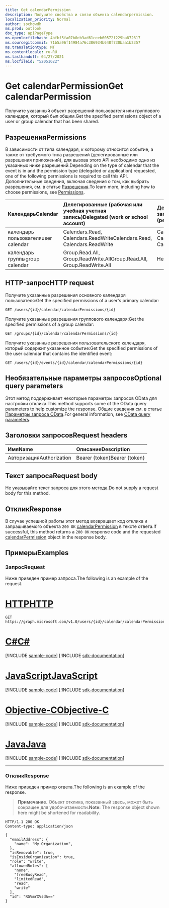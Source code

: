 ```yaml
---
title: Get calendarPermission
description: Получите свойства и связи объекта calendarpermission.
localization_priority: Normal
author: sochowdh
ms.prod: outlook
doc_type: apiPageType
ms.openlocfilehash: 4bfbf5fa07b0eb3ad61ceeb60572f229ba872617
ms.sourcegitcommit: 71b5a96f14984a76c386934b648f730baa1b2357
ms.translationtype: MT
ms.contentlocale: ru-RU
ms.lasthandoff: 04/27/2021
ms.locfileid: "52051622"
---
```

# <a name="get-calendarpermission"></a><span data-ttu-id="3a0de-103">Get calendarPermission</span><span class="sxs-lookup"><span data-stu-id="3a0de-103">Get calendarPermission</span></span>

<span data-ttu-id="3a0de-104">Получите указанный объект разрешений пользователя или группового календаря, который был общим.</span><span class="sxs-lookup"><span data-stu-id="3a0de-104">Get the specified permissions object of a user or group calendar that has been shared.</span></span>

## <a name="permissions"></a><span data-ttu-id="3a0de-105">Разрешения</span><span class="sxs-lookup"><span data-stu-id="3a0de-105">Permissions</span></span>

<span data-ttu-id="3a0de-106">В зависимости от типа календаря, к которому относится событие, а также от требуемого типа разрешений (делегированные или разрешения приложений), для вызова этого API необходимо одно из указанных ниже разрешений.</span><span class="sxs-lookup"><span data-stu-id="3a0de-106">Depending on the type of calendar that the event is in and the permission type (delegated or application) requested, one of the following permissions is required to call this API.</span></span> <span data-ttu-id="3a0de-107">Дополнительные сведения, включая сведения о том, как выбрать разрешения, см. в статье [Разрешения](/graph/permissions-reference).</span><span class="sxs-lookup"><span data-stu-id="3a0de-107">To learn more, including how to choose permissions, see [Permissions](/graph/permissions-reference).</span></span>

| <span data-ttu-id="3a0de-108">Календарь</span><span class="sxs-lookup"><span data-stu-id="3a0de-108">Calendar</span></span> | <span data-ttu-id="3a0de-109">Делегированные (рабочая или учебная учетная запись)</span><span class="sxs-lookup"><span data-stu-id="3a0de-109">Delegated (work or school account)</span></span> | <span data-ttu-id="3a0de-110">Делегированное (личная учетная запись Майкрософт)</span><span class="sxs-lookup"><span data-stu-id="3a0de-110">Delegated (personal Microsoft account)</span></span> | <span data-ttu-id="3a0de-111">Приложение</span><span class="sxs-lookup"><span data-stu-id="3a0de-111">Application</span></span> |
|:-----|:-----|:-----|:-----|
| <span data-ttu-id="3a0de-112">календарь пользователя</span><span class="sxs-lookup"><span data-stu-id="3a0de-112">user calendar</span></span> | <span data-ttu-id="3a0de-113">Calendars.Read, Calendars.ReadWrite</span><span class="sxs-lookup"><span data-stu-id="3a0de-113">Calendars.Read, Calendars.ReadWrite</span></span> | <span data-ttu-id="3a0de-114">Calendars.Read, Calendars.ReadWrite</span><span class="sxs-lookup"><span data-stu-id="3a0de-114">Calendars.Read, Calendars.ReadWrite</span></span> | <span data-ttu-id="3a0de-115">Calendars.Read, Calendars.ReadWrite</span><span class="sxs-lookup"><span data-stu-id="3a0de-115">Calendars.Read, Calendars.ReadWrite</span></span> |
| <span data-ttu-id="3a0de-116">календарь группы</span><span class="sxs-lookup"><span data-stu-id="3a0de-116">group calendar</span></span> | <span data-ttu-id="3a0de-117">Group.Read.All, Group.ReadWrite.All</span><span class="sxs-lookup"><span data-stu-id="3a0de-117">Group.Read.All, Group.ReadWrite.All</span></span> | <span data-ttu-id="3a0de-118">Не поддерживается.</span><span class="sxs-lookup"><span data-stu-id="3a0de-118">Not supported.</span></span> | <span data-ttu-id="3a0de-119">Не поддерживается.</span><span class="sxs-lookup"><span data-stu-id="3a0de-119">Not supported.</span></span> |

## <a name="http-request"></a><span data-ttu-id="3a0de-120">HTTP-запрос</span><span class="sxs-lookup"><span data-stu-id="3a0de-120">HTTP request</span></span>

<span data-ttu-id="3a0de-121">Получите указанные разрешения основного календаря пользователя:</span><span class="sxs-lookup"><span data-stu-id="3a0de-121">Get the specified permissions of a user's primary calendar:</span></span>
<!-- { "blockType": "ignored" } -->
```http
GET /users/{id}/calendar/calendarPermissions/{id}
```

<span data-ttu-id="3a0de-122">Получите указанные разрешения группового календаря:</span><span class="sxs-lookup"><span data-stu-id="3a0de-122">Get the specified permissions of a group calendar:</span></span>
<!-- { "blockType": "ignored" } -->
```http
GET /groups/{id}/calendar/calendarPermissions/{id}
```

<span data-ttu-id="3a0de-123">Получите указанные разрешения пользовательского календаря, который содержит указанное событие:</span><span class="sxs-lookup"><span data-stu-id="3a0de-123">Get the specified permissions of the user calendar that contains the identified event:</span></span>
<!-- { "blockType": "ignored" } -->
```http
GET /users/{id}/events/{id}/calendar/calendarPermissions/{id}
```

## <a name="optional-query-parameters"></a><span data-ttu-id="3a0de-124">Необязательные параметры запросов</span><span class="sxs-lookup"><span data-stu-id="3a0de-124">Optional query parameters</span></span>

<span data-ttu-id="3a0de-125">Этот метод поддерживает некоторые параметры запросов OData для настройки отклика.</span><span class="sxs-lookup"><span data-stu-id="3a0de-125">This method supports some of the OData query parameters to help customize the response.</span></span> <span data-ttu-id="3a0de-126">Общие сведения см. в статье [Параметры запроса OData](/graph/query-parameters).</span><span class="sxs-lookup"><span data-stu-id="3a0de-126">For general information, see [OData query parameters](/graph/query-parameters).</span></span>

## <a name="request-headers"></a><span data-ttu-id="3a0de-127">Заголовки запросов</span><span class="sxs-lookup"><span data-stu-id="3a0de-127">Request headers</span></span>

| <span data-ttu-id="3a0de-128">Имя</span><span class="sxs-lookup"><span data-stu-id="3a0de-128">Name</span></span>      |<span data-ttu-id="3a0de-129">Описание</span><span class="sxs-lookup"><span data-stu-id="3a0de-129">Description</span></span>|
|:----------|:----------|
| <span data-ttu-id="3a0de-130">Авторизация</span><span class="sxs-lookup"><span data-stu-id="3a0de-130">Authorization</span></span> | <span data-ttu-id="3a0de-131">Bearer {token}</span><span class="sxs-lookup"><span data-stu-id="3a0de-131">Bearer {token}</span></span> |

## <a name="request-body"></a><span data-ttu-id="3a0de-132">Текст запроса</span><span class="sxs-lookup"><span data-stu-id="3a0de-132">Request body</span></span>

<span data-ttu-id="3a0de-133">Не указывайте текст запроса для этого метода.</span><span class="sxs-lookup"><span data-stu-id="3a0de-133">Do not supply a request body for this method.</span></span>

## <a name="response"></a><span data-ttu-id="3a0de-134">Отклик</span><span class="sxs-lookup"><span data-stu-id="3a0de-134">Response</span></span>

<span data-ttu-id="3a0de-135">В случае успешной работы этот метод возвращает код отклика и запрашиваемого объекта `200 OK` [calendarPermission](../resources/calendarpermission.md) в тексте ответа.</span><span class="sxs-lookup"><span data-stu-id="3a0de-135">If successful, this method returns a `200 OK` response code and the requested [calendarPermission](../resources/calendarpermission.md) object in the response body.</span></span>

## <a name="examples"></a><span data-ttu-id="3a0de-136">Примеры</span><span class="sxs-lookup"><span data-stu-id="3a0de-136">Examples</span></span>

### <a name="request"></a><span data-ttu-id="3a0de-137">Запрос</span><span class="sxs-lookup"><span data-stu-id="3a0de-137">Request</span></span>

<span data-ttu-id="3a0de-138">Ниже приведен пример запроса.</span><span class="sxs-lookup"><span data-stu-id="3a0de-138">The following is an example of the request.</span></span>


# <a name="http"></a>[<span data-ttu-id="3a0de-139">HTTP</span><span class="sxs-lookup"><span data-stu-id="3a0de-139">HTTP</span></span>](#tab/http)
<!-- {
  "blockType": "request",
  "name": "get_calendarpermission"
}-->

```msgraph-interactive
GET https://graph.microsoft.com/v1.0/users/{id}/calendar/calendarPermissions/{id}
```
# <a name="c"></a>[<span data-ttu-id="3a0de-140">C#</span><span class="sxs-lookup"><span data-stu-id="3a0de-140">C#</span></span>](#tab/csharp)
[!INCLUDE [sample-code](../includes/snippets/csharp/get-calendarpermission-csharp-snippets.md)]
[!INCLUDE [sdk-documentation](../includes/snippets/snippets-sdk-documentation-link.md)]

# <a name="javascript"></a>[<span data-ttu-id="3a0de-141">JavaScript</span><span class="sxs-lookup"><span data-stu-id="3a0de-141">JavaScript</span></span>](#tab/javascript)
[!INCLUDE [sample-code](../includes/snippets/javascript/get-calendarpermission-javascript-snippets.md)]
[!INCLUDE [sdk-documentation](../includes/snippets/snippets-sdk-documentation-link.md)]

# <a name="objective-c"></a>[<span data-ttu-id="3a0de-142">Objective-C</span><span class="sxs-lookup"><span data-stu-id="3a0de-142">Objective-C</span></span>](#tab/objc)
[!INCLUDE [sample-code](../includes/snippets/objc/get-calendarpermission-objc-snippets.md)]
[!INCLUDE [sdk-documentation](../includes/snippets/snippets-sdk-documentation-link.md)]

# <a name="java"></a>[<span data-ttu-id="3a0de-143">Java</span><span class="sxs-lookup"><span data-stu-id="3a0de-143">Java</span></span>](#tab/java)
[!INCLUDE [sample-code](../includes/snippets/java/get-calendarpermission-java-snippets.md)]
[!INCLUDE [sdk-documentation](../includes/snippets/snippets-sdk-documentation-link.md)]

---


### <a name="response"></a><span data-ttu-id="3a0de-144">Отклик</span><span class="sxs-lookup"><span data-stu-id="3a0de-144">Response</span></span>

<span data-ttu-id="3a0de-145">Ниже приведен пример ответа.</span><span class="sxs-lookup"><span data-stu-id="3a0de-145">The following is an example of the response.</span></span>

> <span data-ttu-id="3a0de-146">**Примечание.** Объект отклика, показанный здесь, может быть сокращен для удобочитаемости.</span><span class="sxs-lookup"><span data-stu-id="3a0de-146">**Note:** The response object shown here might be shortened for readability.</span></span>

<!-- {
  "blockType": "response",
  "truncated": true,
  "@odata.type": "microsoft.graph.calendarPermission"
} -->

```http
HTTP/1.1 200 OK
Content-type: application/json

{
  "emailAddress": {
    "name": "My Organization",
  },
  "isRemovable": true,
  "isInsideOrganization": true,
  "role": "write",
  "allowedRoles": [
    "none",
    "freeBusyRead",
    "limitedRead",
    "read",
    "write"
  ],
  "id": "RGVmYXVsdA=="
}
```

<!-- uuid: 16cd6b66-4b1a-43a1-adaf-3a886856ed98
2019-02-04 14:57:30 UTC -->
<!-- {
  "type": "#page.annotation",
  "description": "Get calendarPermission",
  "keywords": "",
  "section": "documentation",
  "tocPath": ""
}-->

